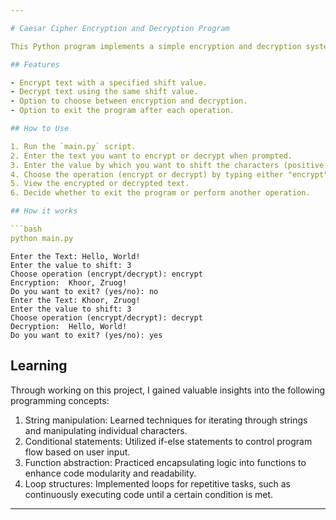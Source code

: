 ```yaml
---

# Caesar Cipher Encryption and Decryption Program

This Python program implements a simple encryption and decryption system based on the Caesar cipher algorithm. The Caesar cipher is a substitution cipher where each letter in the plaintext is shifted a certain number of places down or up the alphabet.

## Features

- Encrypt text with a specified shift value.
- Decrypt text using the same shift value.
- Option to choose between encryption and decryption.
- Option to exit the program after each operation.

## How to Use

1. Run the `main.py` script.
2. Enter the text you want to encrypt or decrypt when prompted.
3. Enter the value by which you want to shift the characters (positive for encryption, negative for decryption).
4. Choose the operation (encrypt or decrypt) by typing either "encrypt" or "decrypt" when prompted.
5. View the encrypted or decrypted text.
6. Decide whether to exit the program or perform another operation.

## How it works

```bash
python main.py
```

```plaintext
Enter the Text: Hello, World!
Enter the value to shift: 3
Choose operation (encrypt/decrypt): encrypt
Encryption:  Khoor, Zruog!
Do you want to exit? (yes/no): no
Enter the Text: Khoor, Zruog!
Enter the value to shift: 3
Choose operation (encrypt/decrypt): decrypt
Decryption:  Hello, World!
Do you want to exit? (yes/no): yes
```

## Learning

Through working on this project, I gained valuable insights into the following programming concepts:

1. String manipulation: Learned techniques for iterating through strings and manipulating individual characters.
2. Conditional statements: Utilized if-else statements to control program flow based on user input.
3. Function abstraction: Practiced encapsulating logic into functions to enhance code modularity and readability.
4. Loop structures: Implemented loops for repetitive tasks, such as continuously executing code until a certain condition is met.

---
```

